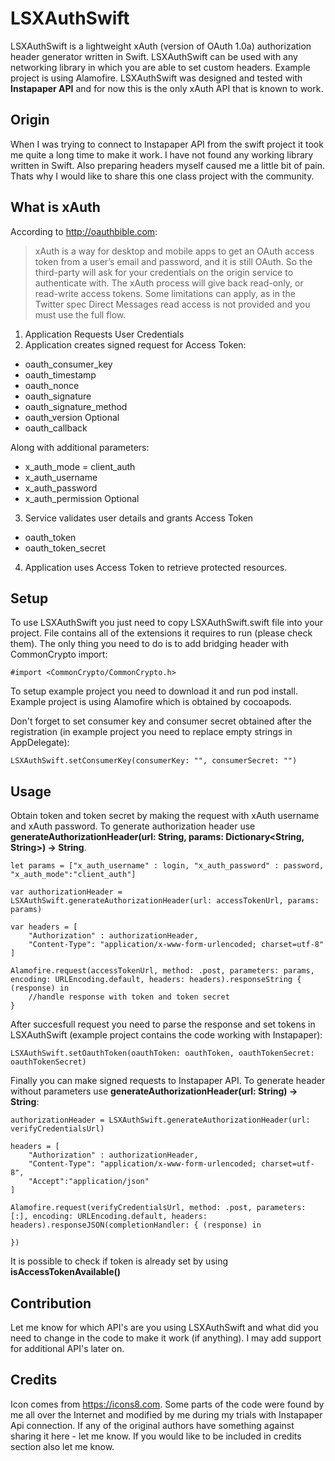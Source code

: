 # LSXAuthSwift

LSXAuthSwift is a lightweight xAuth (version of OAuth 1.0a) authorization header generator written in Swift. LSXAuthSwift can be used with any networking library in which you are able to set custom headers. Example project is using Alamofire. LSXAuthSwift was designed and tested with **Instapaper API** and for now this is the only xAuth API that is known to work. 

## Origin

When I was trying to connect to Instapaper API from the swift project it took me quite a long time to make it work. I have not found any working library written in Swift. Also preparing headers myself caused me a little bit of pain. Thats why I would like to share this one class project with the community.

## What is xAuth

According to http://oauthbible.com:

> xAuth is a way for desktop and mobile apps to get an OAuth access token from a user’s email and password, and it is still OAuth. So the third-party will ask for your credentials on the origin service to authenticate with.
The xAuth process will give back read-only, or read-write access tokens. Some limitations can apply, as in the Twitter spec Direct Messages read access is not provided and you must use the full flow.

1. Application Requests User Credentials
2. Application creates signed request for Access Token:
* oauth_consumer_key
* oauth_timestamp
* oauth_nonce
* oauth_signature
* oauth_signature_method
* oauth_version Optional
* oauth_callback

Along with additional parameters:
* x_auth_mode = client_auth
* x_auth_username
* x_auth_password
* x_auth_permission Optional
3. Service validates user details and grants Access Token
* oauth_token
* oauth_token_secret
4. Application uses Access Token to retrieve protected resources.

## Setup

To use LSXAuthSwift you just need to copy LSXAuthSwift.swift file into your project. File contains all of the extensions it requires to run (please check them). The only thing you need to do is to add bridging header with CommonCrypto import:

	#import <CommonCrypto/CommonCrypto.h>

To setup example project you need to download it and run pod install. Example project is using Alamofire which is obtained by cocoapods. 

Don't forget to set consumer key and consumer secret obtained after the registration (in example project you need to replace empty strings in AppDelegate):

	LSXAuthSwift.setConsumerKey(consumerKey: "", consumerSecret: "")

## Usage
	
Obtain token and token secret by making the request with xAuth username and xAuth password. To generate authorization header use **generateAuthorizationHeader(url: String, params: Dictionary<String, String>) -> String**.

	let params = ["x_auth_username" : login, "x_auth_password" : password, "x_auth_mode":"client_auth"]
            
	var authorizationHeader = LSXAuthSwift.generateAuthorizationHeader(url: accessTokenUrl, params: params)
            
	var headers = [
		"Authorization" : authorizationHeader,
		"Content-Type": "application/x-www-form-urlencoded; charset=utf-8"
	]
            
	Alamofire.request(accessTokenUrl, method: .post, parameters: params, encoding: URLEncoding.default, headers: headers).responseString { (response) in
		//handle response with token and token secret
	}

After succesfull request you need to parse the response and set tokens in LSXAuthSwift (example project contains the code working with Instapaper):

	LSXAuthSwift.setOauthToken(oauthToken: oauthToken, oauthTokenSecret: oauthTokenSecret)
	
Finally you can make signed requests to Instapaper API. To generate header without parameters use **generateAuthorizationHeader(url: String) -> String**:

	authorizationHeader = LSXAuthSwift.generateAuthorizationHeader(url: verifyCredentialsUrl)
                    
	headers = [
		"Authorization" : authorizationHeader,
		"Content-Type": "application/x-www-form-urlencoded; charset=utf-8",
		"Accept":"application/json"
	]
                    
	Alamofire.request(verifyCredentialsUrl, method: .post, parameters: [:], encoding: URLEncoding.default, headers: headers).responseJSON(completionHandler: { (response) in

	})
	
It is possible to check if token is already set by using **isAccessTokenAvailable()**
	
## Contribution

Let me know for which API's are you using LSXAuthSwift and what did you need to change in the code to make it work (if anything). I may add support for additional API's later on. 

## Credits

Icon comes from https://icons8.com. Some parts of the code were found by me all over the Internet and modified by me during my trials with Instapaper Api connection. If any of the original authors have something against sharing it here - let me know. If you would like to be included in credits section also let me know. 
	

